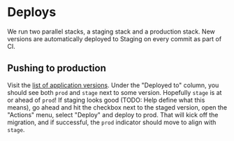 # Deploys

We run two parallel stacks, a staging stack and a production stack. New versions are automatically deployed to Staging on every commit as part of CI.

## Pushing to production

Visit the [list of application versions](https://console.aws.amazon.com/elasticbeanstalk/home?region=us-east-1#/application/versions?applicationName=covid-publishing-api). Under the "Deployed to" column, you should see both `prod` and `stage` next to some version. Hopefully `stage` is at or ahead of `prod`! If staging looks good (TODO: Help define what this means), go ahead and hit the checkbox next to the staged version, open the "Actions" menu, select "Deploy" and deploy to prod. That will kick off the migration, and if successful, the `prod` indicator should move to align with `stage`.
